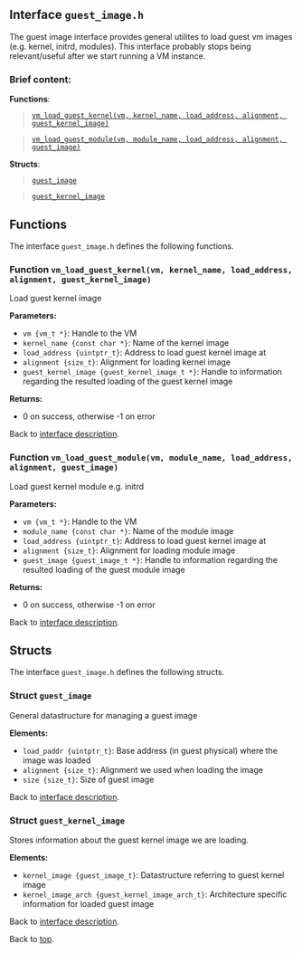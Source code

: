 <!--
     Copyright 2020, Data61
     Commonwealth Scientific and Industrial Research Organisation (CSIRO)
     ABN 41 687 119 230.

     This software may be distributed and modified according to the terms of
     the BSD 2-Clause license. Note that NO WARRANTY is provided.
     See "LICENSE_BSD2.txt" for details.

     @TAG(DATA61_BSD)
-->

## Interface `guest_image.h`

The guest image interface provides general utilites to load guest vm images (e.g. kernel, initrd, modules).
This interface probably stops being relevant/useful after we start running a VM instance.

### Brief content:

**Functions**:

> [`vm_load_guest_kernel(vm, kernel_name, load_address, alignment, guest_kernel_image)`](#function-vm_load_guest_kernelvm-kernel_name-load_address-alignment-guest_kernel_image)

> [`vm_load_guest_module(vm, module_name, load_address, alignment, guest_image)`](#function-vm_load_guest_modulevm-module_name-load_address-alignment-guest_image)



**Structs**:

> [`guest_image`](#struct-guest_image)

> [`guest_kernel_image`](#struct-guest_kernel_image)


## Functions

The interface `guest_image.h` defines the following functions.

### Function `vm_load_guest_kernel(vm, kernel_name, load_address, alignment, guest_kernel_image)`

Load guest kernel image

**Parameters:**

- `vm {vm_t *}`: Handle to the VM
- `kernel_name {const char *}`: Name of the kernel image
- `load_address {uintptr_t}`: Address to load guest kernel image at
- `alignment {size_t}`: Alignment for loading kernel image
- `guest_kernel_image {guest_kernel_image_t *}`: Handle to information regarding the resulted loading of the guest kernel image

**Returns:**

- 0 on success, otherwise -1 on error

Back to [interface description](#module-guest_imageh).

### Function `vm_load_guest_module(vm, module_name, load_address, alignment, guest_image)`

Load guest kernel module e.g. initrd

**Parameters:**

- `vm {vm_t *}`: Handle to the VM
- `module_name {const char *}`: Name of the module image
- `load_address {uintptr_t}`: Address to load guest kernel image at
- `alignment {size_t}`: Alignment for loading module image
- `guest_image {guest_image_t *}`: Handle to information regarding the resulted loading of the guest module image

**Returns:**

- 0 on success, otherwise -1 on error

Back to [interface description](#module-guest_imageh).


## Structs

The interface `guest_image.h` defines the following structs.

### Struct `guest_image`

General datastructure for managing a guest image

**Elements:**

- `load_paddr {uintptr_t}`: Base address (in guest physical) where the image was loaded
- `alignment {size_t}`: Alignment we used when loading the image
- `size {size_t}`: Size of guest image

Back to [interface description](#module-guest_imageh).

### Struct `guest_kernel_image`

Stores information about the guest kernel image we are loading.

**Elements:**

- `kernel_image {guest_image_t}`: Datastructure referring to guest kernel image
- `kernel_image_arch {guest_kernel_image_arch_t}`: Architecture specific information for loaded guest image

Back to [interface description](#module-guest_imageh).


Back to [top](#).

